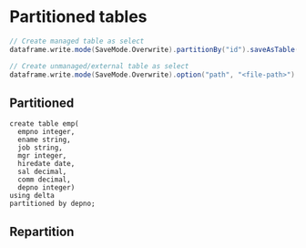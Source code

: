 # Partitioned tables

```scala
// Create managed table as select
dataframe.write.mode(SaveMode.Overwrite).partitionBy("id").saveAsTable("<example-table>")

// Create unmanaged/external table as select
dataframe.write.mode(SaveMode.Overwrite).option("path", "<file-path>").saveAsTable("<example-table>")
```

## Partitioned
```
create table emp(
  empno integer,
  ename string,
  job string,
  mgr integer,
  hiredate date,
  sal decimal,
  comm decimal,
  depno integer)
using delta
partitioned by depno;
```

## Repartition
```

```
